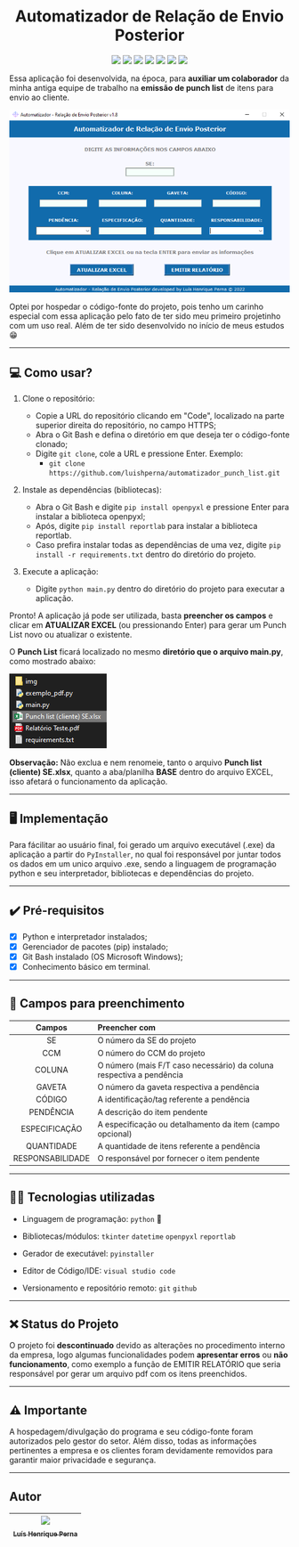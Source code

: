 <h1 align="center">Automatizador de Relação de Envio Posterior</h1>

<p align="center">
<img src="https://img.shields.io/badge/Automatizador-v1.8.0-%232C5263?style=for-the-badge"/>
<img src="https://img.shields.io/badge/python-3670A0?style=for-the-badge&logo=python&logoColor=ffdd54"/>
<img src="https://img.shields.io/badge/interface%20gr%C3%A1fica-tkinter-%23EE4C2C?style=for-the-badge"/>
<img src="https://img.shields.io/badge/data%20e%20hora-datetime-%23EE4C2C?style=for-the-badge"/>
<img src="https://img.shields.io/badge/excel-openpyxl-%23EE4C2C?style=for-the-badge"/>
<img src="https://img.shields.io/badge/pdf-reportlab-%23EE4C2C?style=for-the-badge"/>
<img src="https://img.shields.io/badge/gerador%20execut%C3%A1vel-pyinstaller-%2318A303?style=for-the-badge"/>
</p>

Essa aplicação foi desenvolvida, na época, para **auxiliar um colaborador** da minha antiga equipe de trabalho na **emissão de punch list** de itens para envio ao cliente.

<div align="center">
  <img src="img/interface_grafica.png"/>
</div>

Optei por hospedar o código-fonte do projeto, pois tenho um carinho especial com essa aplicação pelo fato de ter sido meu primeiro projetinho com um uso real. Além de ter sido desenvolvido no início de meus estudos :grin:

---

## :computer: Como usar?

1. Clone o repositório:
   - Copie a URL do repositório clicando em "Code", localizado na parte superior direita do repositório, no campo HTTPS;
   - Abra o Git Bash e defina o diretório em que deseja ter o código-fonte clonado;
   - Digite `git clone`, cole a URL e pressione Enter. Exemplo:
     - `git clone https://github.com/luishperna/automatizador_punch_list.git`

2. Instale as dependências (bibliotecas):
   - Abra o Git Bash e digite `pip install openpyxl` e pressione Enter para instalar a biblioteca openpyxl;
   - Após, digite `pip install reportlab` para instalar a biblioteca reportlab.
   - Caso prefira instalar todas as dependências de uma vez, digite `pip install -r requirements.txt` dentro do diretório do projeto.

3. Execute a aplicação:
   - Digite `python main.py` dentro do diretório do projeto para executar a aplicação.
   
Pronto! A aplicação já pode ser utilizada, basta **preencher os campos** e clicar em **ATUALIZAR EXCEL** (ou pressionando Enter) para gerar um Punch List novo ou atualizar o existente.

O **Punch List** ficará localizado no mesmo **diretório que o arquivo main.py**, como mostrado abaixo:

<img src="img/punch_list.png"/>

**Observação:** Não exclua e nem renomeie, tanto o arquivo **Punch list (cliente) SE.xlsx**, quanto a aba/planilha **BASE** dentro do arquivo EXCEL, isso afetará o funcionamento da aplicação.

---

## :desktop_computer: Implementação

Para fácilitar ao usuário final, foi gerado um arquivo executável (.exe) da aplicação a partir do `PyInstaller`, no qual foi responsável por juntar todos os dados em um unico arquivo .exe, sendo a linguagem de programação python e seu interpretador, bibliotecas e dependências do projeto. 

---

## :heavy_check_mark: Pré-requisitos
- [x] Python e interpretador instalados;
- [x] Gerenciador de pacotes (pip) instalado;
- [x] Git Bash instalado (OS Microsoft Windows);
- [x] Conhecimento básico em terminal.

---

## :hammer: Campos para preenchimento

Campos           | Preencher com
:-------:        | :------
SE               | O número da SE do projeto
CCM              | O número do CCM do projeto
COLUNA           | O número (mais F/T caso necessário) da coluna respectiva a pendência
GAVETA           | O número da gaveta respectiva a pendência
CÓDIGO           | A identificação/tag referente a pendência
PENDÊNCIA        | A descrição do item pendente
ESPECIFICAÇÃO    | A especificação ou detalhamento da item (campo opcional)
QUANTIDADE       | A quantidade de itens referente a pendência
RESPONSABILIDADE | O responsável por fornecer o item pendente

---

## :man_technologist: Tecnologias utilizadas

- Linguagem de programação: `python` :snake:

- Bibliotecas/módulos: `tkinter` `datetime` `openpyxl` `reportlab`

- Gerador de executável: `pyinstaller`

- Editor de Código/IDE: `visual studio code`

- Versionamento e repositório remoto: `git` `github`

---

## :x: Status do Projeto

O projeto foi **descontinuado** devido as alterações no procedimento interno da empresa, logo algumas funcionalidades podem **apresentar erros** ou **não funcionamento**, como exemplo a função de EMITIR RELATÓRIO que seria responsável por gerar um arquivo pdf com os itens preenchidos.

---

## :warning: Importante

A hospedagem/divulgação do programa e seu código-fonte foram autorizados pelo gestor do setor. Além disso, todas as informações pertinentes a empresa e os clientes foram devidamente removidos para garantir maior privacidade e segurança.

---

## Autor

| [<img src="https://avatars.githubusercontent.com/u/96630233?s=400&u=3400cfe6ba8fb87692f4f14cbdbef3e5cc996b67&v=4" width=115><br><sub>Luís Henrique Perna</sub>](https://github.com/luishperna) |
| :---: |
